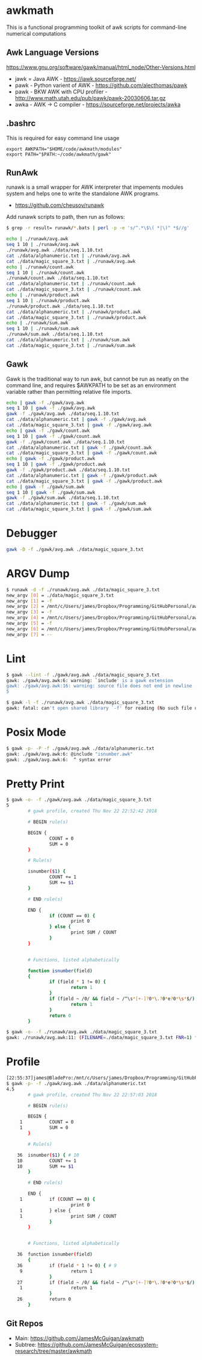 # awkmath

This is a functional programming toolkit of awk scripts 
for command-line numerical computations

## Awk Language Versions

https://www.gnu.org/software/gawk/manual/html_node/Other-Versions.html
- jawk = Java AWK - https://jawk.sourceforge.net/
- pawk - Python varient of AWK - https://github.com/alecthomas/pawk
- pawk - BKW AWK with CPU profiler - http://www.math.utah.edu/pub/pawk/pawk-20030606.tar.gz
- awka - AWK -> C compiler - https://sourceforge.net/projects/awka


## .bashrc
This is required for easy command line usage 
```
export AWKPATH="$HOME/code/awkmath/modules"
export PATH="$PATH:~/code/awkmath/gawk"
```

## RunAwk

runawk is a small wrapper for AWK interpreter that impements modules 
system and helps one to write the standalone AWK programs.
- https://github.com/cheusov/runawk

Add runawk scripts to path, then run as follows:
```bash
$ grep -r result= runawk/*.bats | perl -p -e 's/^.*\$\( *|\)" *$//g'

echo | ./runawk/avg.awk
seq 1 10 | ./runawk/avg.awk
./runawk/avg.awk ./data/seq.1.10.txt
cat ./data/alphanumeric.txt | ./runawk/avg.awk
cat ./data/magic_square_3.txt | ./runawk/avg.awk
echo | ./runawk/count.awk
seq 1 10 | ./runawk/count.awk
./runawk/count.awk ./data/seq.1.10.txt
cat ./data/alphanumeric.txt | ./runawk/count.awk
cat ./data/magic_square_3.txt | ./runawk/count.awk
echo | ./runawk/product.awk
seq 1 10 | ./runawk/product.awk
./runawk/product.awk ./data/seq.1.10.txt
cat ./data/alphanumeric.txt | ./runawk/product.awk
cat ./data/magic_square_3.txt | ./runawk/product.awk
echo | ./runawk/sum.awk
seq 1 10 | ./runawk/sum.awk
./runawk/sum.awk ./data/seq.1.10.txt
cat ./data/alphanumeric.txt | ./runawk/sum.awk
cat ./data/magic_square_3.txt | ./runawk/sum.awk
```


## Gawk

Gawk is the traditional way to run awk, but 
cannot be run as neatly on the command line, and 
requires $AWKPATH to be set as an environment variable
rather than permitting relative file imports.

```bash
echo | gawk -f ./gawk/avg.awk
seq 1 10 | gawk -f ./gawk/avg.awk
gawk -f ./gawk/avg.awk ./data/seq.1.10.txt
cat ./data/alphanumeric.txt | gawk -f ./gawk/avg.awk
cat ./data/magic_square_3.txt | gawk -f ./gawk/avg.awk
echo | gawk -f ./gawk/count.awk
seq 1 10 | gawk -f ./gawk/count.awk
gawk -f ./gawk/count.awk ./data/seq.1.10.txt
cat ./data/alphanumeric.txt | gawk -f ./gawk/count.awk
cat ./data/magic_square_3.txt | gawk -f ./gawk/count.awk
echo | gawk -f ./gawk/product.awk
seq 1 10 | gawk -f ./gawk/product.awk
gawk -f ./gawk/product.awk ./data/seq.1.10.txt
cat ./data/alphanumeric.txt | gawk -f ./gawk/product.awk
cat ./data/magic_square_3.txt | gawk -f ./gawk/product.awk
echo | gawk -f ./gawk/sum.awk
seq 1 10 | gawk -f ./gawk/sum.awk
gawk -f ./gawk/sum.awk ./data/seq.1.10.txt
cat ./data/alphanumeric.txt | gawk -f ./gawk/sum.awk
cat ./data/magic_square_3.txt | gawk -f ./gawk/sum.awk
```

# Debugger
```bash
gawk -D -f ./gawk/avg.awk ./data/magic_square_3.txt
```

# ARGV Dump
```bash
$ runawk -d -f ./runawk/avg.awk ./data/magic_square_3.txt
new_argv [0] = ./data/magic_square_3.txt
new_argv [1] = -f
new_argv [2] = /mnt/c/Users/james/Dropbox/Programming/GitHubPersonal/awkmath/./runawk/../modules/isnumber.awk
new_argv [3] = -f
new_argv [4] = /mnt/c/Users/james/Dropbox/Programming/GitHubPersonal/awkmath/./runawk/avg.awk
new_argv [5] = -f
new_argv [6] = /mnt/c/Users/james/Dropbox/Programming/GitHubPersonal/awkmath/./data/magic_square_3.txt
new_argv [7] = --
```

# Lint
```bash
$ gawk --lint -f ./gawk/avg.awk ./data/magic_square_3.txt
gawk: ./gawk/avg.awk:6: warning: `include' is a gawk extension
gawk: ./gawk/avg.awk:16: warning: source file does not end in newline
5
```

```bash
$ gawk -l -f ./runawk/avg.awk ./data/magic_square_3.txt
gawk: fatal: can't open shared library `-f' for reading (No such file or directory)
```

# Posix Mode
```bash
$ gawk -p- -P -f ./gawk/avg.awk ./data/alphanumeric.txt
gawk: ./gawk/avg.awk:6: @include "isnumber.awk"
gawk: ./gawk/avg.awk:6:  ^ syntax error
```

# Pretty Print
```bash
$ gawk -o- -f ./gawk/avg.awk ./data/magic_square_3.txt
5
        # gawk profile, created Thu Nov 22 22:52:42 2018

        # BEGIN rule(s)

        BEGIN {
                COUNT = 0
                SUM = 0
        }

        # Rule(s)

        isnumber($1) {
                COUNT += 1
                SUM += $1
        }

        # END rule(s)

        END {
                if (COUNT == 0) {
                        print 0
                } else {
                        print SUM / COUNT
                }
        }


        # Functions, listed alphabetically

        function isnumber(field)
        {
                if (field * 1 != 0) {
                        return 1
                }
                if (field ~ /0/ && field ~ /^\s*[+-]?0*\.?0*e?0*\s*$/) {
                        return 1
                }
                return 0
        }
```

```bash
$ gawk -o- -f ./runawk/avg.awk ./data/magic_square_3.txt
gawk: ./runawk/avg.awk:11: (FILENAME=./data/magic_square_3.txt FNR=1) fatal: function `isnumber' not defined
```

# Profile

```bash
[22:55:37]james@BladePro:/mnt/c/Users/james/Dropbox/Programming/GitHubPersonal/awkmath|master
$ gawk -p- -f ./gawk/avg.awk ./data/alphanumeric.txt
4.5
        # gawk profile, created Thu Nov 22 22:57:03 2018

        # BEGIN rule(s)

        BEGIN {
     1          COUNT = 0
     1          SUM = 0
        }

        # Rule(s)

    36  isnumber($1) { # 10
    10          COUNT += 1
    10          SUM += $1
        }

        # END rule(s)

        END {
     1          if (COUNT == 0) {
                        print 0
     1          } else {
     1                  print SUM / COUNT
                }
        }


        # Functions, listed alphabetically

    36  function isnumber(field)
        {
    36          if (field * 1 != 0) { # 9
     9                  return 1
                }
    27          if (field ~ /0/ && field ~ /^\s*[+-]?0*\.?0*e?0*\s*$/) { # 1
     1                  return 1
                }
    26          return 0
        }
```


## Git Repos

- Main:    https://github.com/JamesMcGuigan/awkmath
- Subtree: https://github.com/JamesMcGuigan/ecosystem-research/tree/master/awkmath

